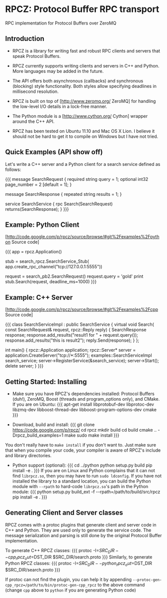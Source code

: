 RPCZ: Protocol Buffer RPC transport
===================================

RPC implementation for Protocol Buffers over ZeroMQ

Introduction
------------


  * RPCZ is a library for writing fast and robust RPC clients and servers that speak Protocol Buffers.

  * RPCZ currently supports writing clients and servers in C++ and Python. More languages may be added in the future.

  * The API offers both asynchronous (callbacks) and synchronous (blocking) style functionality. Both styles allow specifying deadlines in millisecond resolution.

  * RPCZ is built on top of [http://www.zeromq.org/ ZeroMQ] for handling the low-level I/O details in a lock-free manner.

  * The Python module is a [http://www.cython.org/ Cython] wrapper around the C++ API.

  * RPCZ has been tested on Ubuntu 11.10 and Mac OS X Lion. I believe it should not be hard to get it to compile on Windows but I have not tried.

Quick Examples (API show off)
-----------------------------

Let's write a C++ server and a Python client for a search service defined as follows:

{{{
message SearchRequest {
  required string query = 1;
  optional int32 page_number = 2 [default = 1];
}

message SearchResponse {
  repeated string results = 1;
}

service SearchService {
  rpc Search(SearchRequest) returns(SearchResponse);
}
}}}

Example: Python Client
----------------------
[http://code.google.com/p/rpcz/source/browse/#git%2Fexamples%2Fpython Source code]

{{{
app = rpcz.Application()

stub = search_rpcz.SearchService_Stub(
        app.create_rpc_channel("tcp://127.0.0.1:5555"))

request = search_pb2.SearchRequest()
request.query = 'gold'
print stub.Search(request, deadline_ms=1000)
}}}


Example: C++ Server
-------------------

[http://code.google.com/p/rpcz/source/browse/#git%2Fexamples%2Fcpp Source code]

{{{
class SearchServiceImpl : public SearchService {
  virtual void Search(
      const SearchRequest& request,
      rpcz::Reply<SearchResponse> reply) {
    SearchResponse response;
    response.add_results("result1 for " + request.query());
    response.add_results("this is result2");
    reply.Send(response);
  }
};

int main() {
  rpcz::Application application;
  rpcz::Server* server = application.CreateServer("tcp://*:5555");
  examples::SearchServiceImpl search_service;
  server->RegisterService(&search_service);
  server->Start();
  delete server;
}
}}}

Getting Started: Installing
---------------------------

  * Make sure you have RPCZ's dependencies installed: Protocol Buffers (duh!), ZeroMQ, Boost (threads and program_options only), and CMake. If you are on Ubuntu:
{{{
apt-get install libprotobuf-dev libprotoc-dev libzmq-dev libboost-thread-dev libboost-program-options-dev cmake
}}}

  * Download, build and install:
{{{
git clone https://code.google.com/p/rpcz/
cd rpcz
mkdir build
cd build
cmake .. -Drpcz_build_examples=1
make
sudo make install
}}}

You don't really have to `make install` if you don't want to. Just make sure that when you compile your code, your compiler is aware of RPCZ's include and library directories.

  * Python support (optional):
{{{
cd ../python
python setup.py build
pip install -e .
}}}
  If you are on Linux and Python complains that it can not find `librpcz.so`, then you may have to run `sudo ldconfig`. If you have not installed the library to a standard location,  you can build the Python module with `--rpath` to hard-code `librpcz.so`'s path  in the Python module:
{{{
python setup.py build_ext -f --rpath=/path/to/build/src/rpcz
pip install -e .
}}}

Generating Client and Server classes
------------------------------------

RPCZ comes with a protoc plugins that generate client and server code in C++ and Python. They are used only to generate the service code. The message serialization and parsing is still done by the original Protocol Buffer implementation.

To generate C++ RPCZ classes:
{{{
protoc -I=$SRC_DIR --cpp_rpcz_out=$DST_DIR $SRC_DIR/search.proto
}}}
Similarly, to generate Python RPCZ classes:
{{{
protoc -I=$SRC_DIR --python_rpcz_out=$DST_DIR $SRC_DIR/search.proto
}}}

If protoc can not find the plugin, you can help it by appending `--protoc-gen-cpp_rpcz=/path/to/bin/protoc-gen-cpp_rpcz` to the above command (change `cpp` above to `python` if you are generating Python code)
